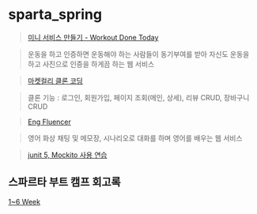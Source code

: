 # sparta_spring


> [미니 서비스 만들기 - Workout Done Today](https://github.com/BeomSeogKim/Week6)


> 운동을 하고 인증하면 운동해야 하는 사람들이 동기부여를 받아 자신도 운동을 하고 사진으로 인증을 하게끔 하는 웹 서비스


> [마켓컬리 클론 코딩](https://github.com/kimkyusoo/marketkurly)

> 클론 기능 : 로그인, 회원가입, 페이지 조회(메인, 상세), 리뷰 CRUD, 장바구니 CRUD

> [Eng Fluencer](https://github.com/Minwooooooo/FinalProject)

> 영어 화상 채팅 및 메모장, 시나리오로 대화를 하며 영어를 배우는 웹 서비스  




> [junit 5, Mockito 사용 연습](https://github.com/dongsub-joung/Spring_Test_Prac)





## 스파르타 부트 캠프 회고록

[1~6 Week](https://github.com/dongsub-joung/sparta_spring/blob/main/WIL/6%EC%A3%BC_%EB%B6%84%EB%9F%89%EC%9D%98_WIL.md)
